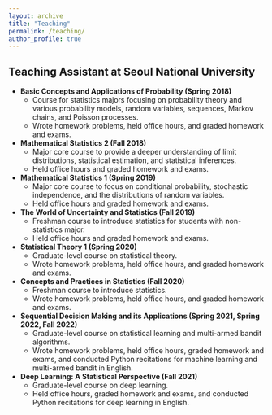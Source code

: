```yaml
---
layout: archive
title: "Teaching"
permalink: /teaching/
author_profile: true
---
```


## Teaching Assistant at Seoul National University

- **Basic Concepts and Applications of Probability (Spring 2018)**
    - Course for statistics majors focusing on probability theory and various probability models, random variables, sequences, Markov chains, and Poisson processes.
    - Wrote homework problems, held office hours, and graded homework and exams.
- **Mathematical Statistics 2 (Fall 2018)**
    - Major core course to provide a deeper understanding of limit distributions, statistical estimation, and statistical inferences.
    - Held office hours and graded homework and exams.
- **Mathematical Statistics 1 (Spring 2019)**
    - Major core course to focus on conditional probability, stochastic independence, and the distributions of random variables.
    - Held office hours and graded homework and exams.
- **The World of Uncertainty and Statistics (Fall 2019)**
    - Freshman course to introduce statistics for students with non-statistics major.
    - Held office hours and graded homework and exams.
- **Statistical Theory 1 (Spring 2020)**
    - Graduate-level course on statistical theory.
    - Wrote homework problems, held office hours, and graded homework and exams.
- **Concepts and Practices in Statistics (Fall 2020)**
    - Freshman course to introduce statistics.
    - Wrote homework problems, held office hours, and graded homework and exams.
- **Sequential Decision Making and its Applications (Spring 2021, Spring 2022, Fall 2022)**
    - Graduate-level course on statistical learning and multi-armed bandit algorithms.
    - Wrote homework problems, held office hours, graded homework and exams, and conducted Python recitations for machine learning and multi-armed bandit in English.
- **Deep Learning: A Statistical Perspective (Fall 2021)**
    - Graduate-level course on deep learning.
    - Held office hours, graded homework and exams, and conducted Python recitations for deep learning in English.
